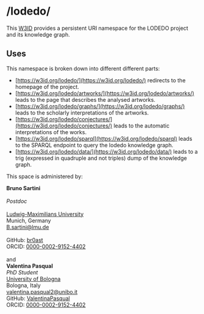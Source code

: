 # /lodedo/
This [W3ID](https://w3id.org) provides a persistent URI namespace for the LODEDO project and its knowledge graph.

## Uses
This namespace is broken down into different different parts:
* [https://w3id.org/lodedo/](https://w3id.org/lodedo/) redirects to the homepage of the project.
* [https://w3id.org/lodedo/artworks/](https://w3id.org/lodedo/artworks/) leads to the page that describes the analysed artworks.
* [https://w3id.org/lodedo/graphs/](https://w3id.org/lodedo/graphs/) leads to the scholarly interpretations of the artworks.
* [https://w3id.org/lodedo/conjectures/](https://w3id.org/lodedo/conjectures/) leads to the automatic interpretations of the works.
* [https://w3id.org/lodedo/sparql](https://w3id.org/lodedo/sparql) leads to the SPARQL endpoint to query the lodedo knowledge graph.
* [https://w3id.org/lodedo/data/](https://w3id.org/lodedo/data/) leads to a trig (expressed in quadruple and not triples) dump of the knowledge graph.

This space is administered by:  

**Bruno Sartini**
<br>  
*Postdoc*  
<br>
[Ludwig-Maximilians University](https://www.lmu.de/)
<br>
Munich, Germany
<br>
<B.sartini@lmu.de>
<br>  
GitHub: [br0ast](https://github.com/br0ast)
<br>
ORCID: [0000-0002-9152-4402](https://orcid.org/0000-0002-9152-4402)  
<br>
and
<br>
**Valentina Pasqual**
<br>
*PhD Student* 
<br>
[University of Bologna](https://www.unibo.it/)
<br>
Bologna, Italy
<br>
<valentina.pasqual2@unibo.it>
<br>
GitHub: [ValentinaPasqual](https://github.com/ValentinaPasqual)
<br>
ORCID: [0000-0002-9152-4402](https://orcid.org/0000-0001-5931-5187)


